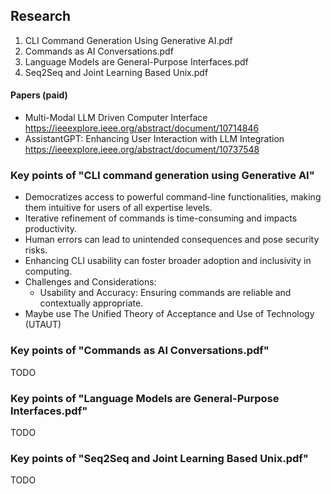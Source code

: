 ## Research

1. CLI Command Generation Using Generative AI.pdf
2. Commands as AI Conversations.pdf
3. Language Models are General-Purpose Interfaces.pdf
4. Seq2Seq and Joint Learning Based Unix.pdf

#### Papers (paid)
- Multi-Modal LLM Driven Computer Interface https://ieeexplore.ieee.org/abstract/document/10714846
- AssistantGPT: Enhancing User Interaction with LLM Integration https://ieeexplore.ieee.org/abstract/document/10737548

### Key points of "CLI command generation using Generative AI"

- Democratizes access to powerful command-line functionalities, making them intuitive for users of all expertise levels.
- Iterative refinement of commands is time-consuming and impacts productivity.
- Human errors can lead to unintended consequences and pose security risks.
- Enhancing CLI usability can foster broader adoption and inclusivity in computing.
- Challenges and Considerations:
  - Usability and Accuracy: Ensuring commands are reliable and contextually appropriate.
- Maybe use The Unified Theory of Acceptance and Use of Technology (UTAUT)

### Key points of "Commands as AI Conversations.pdf"
TODO

### Key points of "Language Models are General-Purpose Interfaces.pdf"
TODO

### Key points of "Seq2Seq and Joint Learning Based Unix.pdf"
TODO
